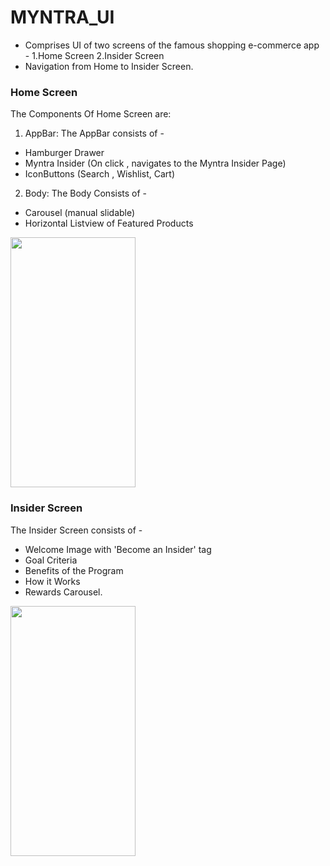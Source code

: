 # MYNTRA_UI

* Comprises UI of two screens of the famous shopping e-commerce app - 
1.Home Screen
2.Insider Screen
* Navigation from Home to Insider Screen.

### Home Screen
The Components Of Home Screen are:
1. AppBar:
The AppBar consists of - 
* Hamburger Drawer                         
* Myntra Insider (On click , navigates to the Myntra Insider Page)
* IconButtons (Search , Wishlist, Cart)
2. Body:
The Body Consists of - 
* Carousel (manual slidable)
* Horizontal Listview of Featured Products

<img src="https://user-images.githubusercontent.com/98823396/221437154-6682057e-acf7-4a2f-8436-6b94bec1d0d0.png" data-canonical-src="https://user-images.githubusercontent.com/98823396/221437154-6682057e-acf7-4a2f-8436-6b94bec1d0d0.png" width="200" height="400" />

### Insider Screen
The Insider Screen consists of - 
* Welcome Image with 'Become an Insider' tag
* Goal Criteria
* Benefits of the Program
* How it Works
* Rewards Carousel.
<img src="https://user-images.githubusercontent.com/98823396/221438622-dbd63465-3d83-4070-bec1-7355a216193a.png" data-canonical-src="https://user-images.githubusercontent.com/98823396/221438622-dbd63465-3d83-4070-bec1-7355a216193a.png" width="200" height="400" />
